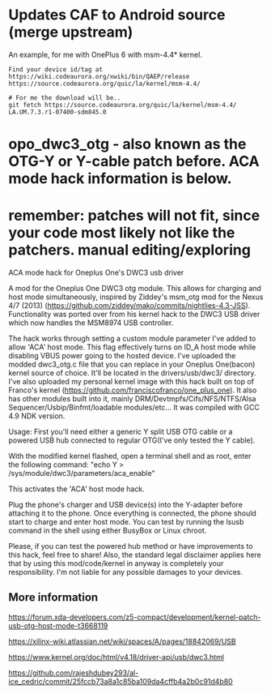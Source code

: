 # Updates CAF to Android source (merge upstream)

An example, for me with OnePlus 6 with msm-4.4* kernel.
```
Find your device id/tag at https://wiki.codeaurora.org/xwiki/bin/QAEP/release
https://source.codeaurora.org/quic/la/kernel/msm-4.4/

# For me the download will be..
git fetch https://source.codeaurora.org/quic/la/kernel/msm-4.4/ LA.UM.7.3.r1-07400-sdm845.0
```
# opo_dwc3_otg - also known as the OTG-Y or Y-cable patch before. ACA mode hack information is below.
# remember: patches will not fit, since your code most likely not like the patchers. manual editing/exploring

ACA mode hack for Oneplus One's DWC3 usb driver

A mod for the Oneplus One DWC3 otg module. This allows for charging and host mode simultaneously, inspired by Ziddey's msm_otg mod for the Nexus 4/7 (2013) (https://github.com/ziddey/mako/commits/nightlies-4.3-JSS). Functionality was ported over from his kernel hack to the DWC3 USB driver which now handles the MSM8974 USB controller. 

The hack works through setting a custom module parameter I've added to allow 'ACA' host mode. This flag effectively turns on ID_A host mode while disabling VBUS power going to the hosted device. I've uploaded the modded dwc3_otg.c file that you can replace in your Oneplus One(bacon) kernel source of choice. It'll be located in the drivers/usb/dwc3/ directory. I've also uploaded my personal kernel image with this hack built on top of Franco's kernel (https://github.com/franciscofranco/one_plus_one). It also has other modules built into it, mainly DRM/Devtmpfs/Cifs/NFS/NTFS/Alsa Sequencer/Usbip/Binfmt/loadable modules/etc... It was compiled with GCC 4.9 NDK version.

Usage:
First you'll need either a generic Y split USB OTG cable or a powered USB hub connected to regular OTG(I've only tested the Y cable).

With the modified kernel flashed, open a terminal shell and as root, enter the following command:
"echo Y > /sys/module/dwc3/parameters/aca_enable"

This activates the 'ACA' host mode hack.

Plug the phone's charger and USB device(s) into the Y-adapter before attaching it to the phone. Once everything is connected, the phone should start to charge and enter host mode. You can test by running the lsusb command in the shell using either BusyBox or Linux chroot.

Please, if you can test the powered hub method or have improvements to this hack, feel free to share! Also, the standard legal disclaimer applies here that by using this mod/code/kernel in anyway is completely your responsibility. I'm not liable for any possible damages to your devices.

## More information

https://forum.xda-developers.com/z5-compact/development/kernel-patch-usb-otg-host-mode-t3668119

https://xilinx-wiki.atlassian.net/wiki/spaces/A/pages/18842069/USB

https://www.kernel.org/doc/html/v4.18/driver-api/usb/dwc3.html

https://github.com/rajeshdubey293/al-ice_cedric/commit/25fccb73a8a1c85ba109da4cffb4a2b0c91d4b80

